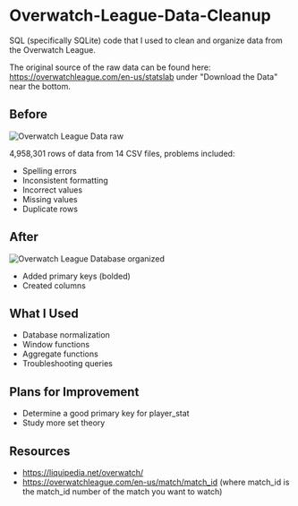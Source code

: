 # Overwatch-League-Data-Cleanup
SQL (specifically SQLite) code that I used to clean and organize data from the Overwatch League.

The original source of the raw data can be found here: https://overwatchleague.com/en-us/statslab under "Download the Data" near the bottom.

## Before
![Overwatch League Data raw](https://user-images.githubusercontent.com/97869630/152226888-bdc4aa8b-30c1-4126-bbae-a083f2b9c8ba.PNG)

4,958,301 rows of data from 14 CSV files, problems included:
- Spelling errors
- Inconsistent formatting
- Incorrect values
- Missing values
- Duplicate rows

## After
![Overwatch League Database organized](https://user-images.githubusercontent.com/97869630/152306351-3733b08d-6449-48ed-9d1a-a62543a7ee78.PNG)
- Added primary keys (bolded)
- Created columns

## What I Used
- Database normalization
- Window functions
- Aggregate functions
- Troubleshooting queries

## Plans for Improvement
- Determine a good primary key for player_stat
- Study more set theory

## Resources
- https://liquipedia.net/overwatch/
- https://overwatchleague.com/en-us/match/match_id (where match_id is the match_id number of the match you want to watch)
